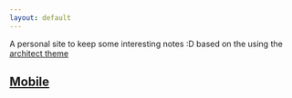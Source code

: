 ```yaml
---
layout: default
---
```



A personal site to keep some interesting notes :D based on the using the [architect theme](https://github.com/pages-themes/architect)

## [Mobile](./mobile/mobile.html)
